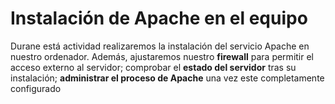 # Instalación de Apache en el equipo
Durane está actividad realizaremos la instalación del servicio Apache en nuestro ordenador. Además, ajustaremos nuestro **firewall** para 
permitir el acceso externo al servidor; comprobar el **estado del servidor** tras su instalación; **administrar el proceso de Apache** una 
vez este completamente configurado
